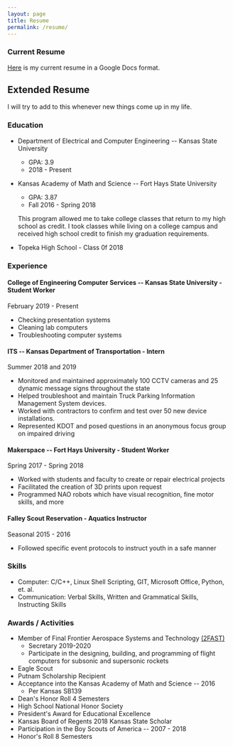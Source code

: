 ```yaml
---
layout: page
title: Resume
permalink: /resume/
---
```


### Current Resume
 [Here](https://docs.google.com/document/d/1mdBGhwdSZnqjtEsC3cFa0hBOvjUaUASpDBf6NpTGZYo/edit?usp=sharing "My Resume") is my current resume in a Google Docs format.

## Extended Resume
I will try to add to this whenever new things come up in my life.

### Education
* Department of Electrical and Computer Engineering -- Kansas State University
	* GPA: 3.9
	* 2018 - Present
* Kansas Academy of Math and Science -- Fort Hays State University
	* GPA: 3.87
	* Fall 2016 - Spring 2018

   This program allowed me to take college classes that return to my high school as credit. I took classes while living on a college campus and received high school credit to finish my graduation requirements.
* Topeka High School - Class 0f 2018

### Experience

#### College of Engineering Computer Services -- Kansas State University - Student Worker
February 2019 - Present
* Checking presentation systems
* Cleaning lab computers
* Troubleshooting computer systems

#### ITS -- Kansas Department of Transportation - Intern
Summer 2018 and 2019
* Monitored and maintained approximately 100 CCTV cameras and 25 dynamic message signs throughout the state
* Helped troubleshoot and maintain Truck Parking Information Management System devices.
* Worked with contractors to confirm and test over 50 new device installations.
* Represented KDOT and posed questions in an anonymous focus group on impaired driving


#### Makerspace -- Fort Hays University - Student Worker
Spring 2017 - Spring 2018
* Worked with students and faculty to create or repair electrical projects
* Facilitated the creation of 3D prints upon request
* Programmed NAO robots which have visual recognition, fine motor skills, and more

#### Falley Scout Reservation - Aquatics Instructor
Seasonal 2015 - 2016
* Followed specific event protocols to instruct youth in a safe manner

### Skills
* Computer: C/C++, Linux Shell Scripting, GIT, Microsoft Office, Python, et. al.
* Communication: Verbal Skills, Written and Grammatical Skills, Instructing Skills

### Awards / Activities
* Member of Final Frontier Aerospace Systems and Technology [(2FAST)](https://ffaero.com/ "Final Frontier Areospace Systems and Technology Website")
   * Secretary 2019-2020
   * Participate in the designing, building, and programming of flight computers for subsonic and supersonic rockets
* Eagle Scout
* Putnam Scholarship Recipient
* Acceptance into the Kansas Academy of Math and Science -- 2016
	* Per Kansas SB139
* Dean's Honor Roll 4 Semesters
* High School National Honor Society
* President's Award for Educational Excellence	
* Kansas Board of Regents 2018 Kansas State Scholar
* Participation in the Boy Scouts of America -- 2007 - 2018
* Honor's Roll 8 Semesters

